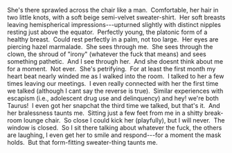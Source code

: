 She's there sprawled across the chair like a man.  Comfortable, her hair in two little knots, with a soft beige semi-velvet sweater-shirt.  Her soft breasts leaving hemispherical impressions---upturned slightly with distinct nipples resting just above the equator.  Perfectly young, the platonic form of a healthy breast.  Could rest perfectly in a palm, not too large.  
Her eyes are piercing hazel marmalade.  She sees through me.  She sees through the clown, the shroud of "irony" (whatever the fuck that means) and sees something pathetic.  And I see through her.  And she doesnt think about me for a moment.  Not ever.  She's petrifying.  For at least the first month my heart beat nearly winded me as I walked into the room.  I talked to her a few times leaving our meetings.  I even really connected with her the first time we talked (although I cant say the reverse is true).  Similar experiences with escapism (i.e., adolescent drug use and delinquency) and hey! we're both Taurus!  I even got her snapchat the third time we talked, but that's it.  
And her bralessness taunts me.  Sitting just a few feet from me in a shitty break-room lounge chair.  So close I could kick her (playfully), but I will never.  The window is closed.  So I sit there talking about whatever the fuck, the others are laughing, I even get her to smile and respond---for a moment the mask holds.  But that form-fitting sweater-thing taunts me. 
